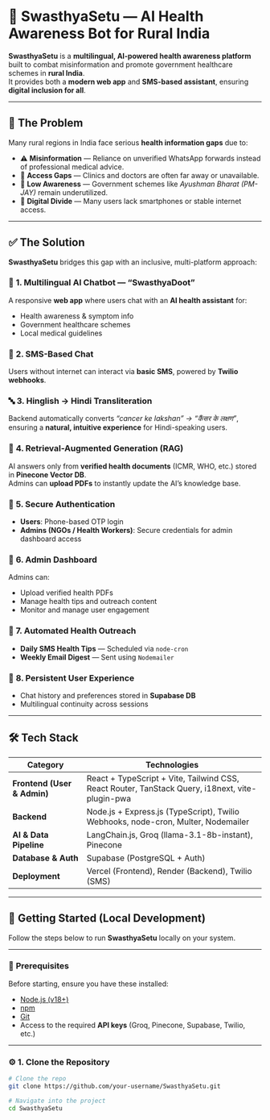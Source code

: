 # 🏥 **SwasthyaSetu — AI Health Awareness Bot for Rural India**

**SwasthyaSetu** is a **multilingual, AI-powered health awareness platform** built to combat misinformation and promote government healthcare schemes in **rural India**.  
It provides both a **modern web app** and **SMS-based assistant**, ensuring **digital inclusion for all**.

---

## 🎯 **The Problem**

Many rural regions in India face serious **health information gaps** due to:

- ⚠️ **Misinformation** — Reliance on unverified WhatsApp forwards instead of professional medical advice.  
- 🚫 **Access Gaps** — Clinics and doctors are often far away or unavailable.  
- 🧾 **Low Awareness** — Government schemes like *Ayushman Bharat (PM-JAY)* remain underutilized.  
- 📵 **Digital Divide** — Many users lack smartphones or stable internet access.

---

## ✅ **The Solution**

**SwasthyaSetu** bridges this gap with an inclusive, multi-platform approach:

### 💬 **1. Multilingual AI Chatbot — “SwasthyaDoot”**
A responsive **web app** where users chat with an **AI health assistant** for:
- Health awareness & symptom info  
- Government healthcare schemes  
- Local medical guidelines  

### 📱 **2. SMS-Based Chat**
Users without internet can interact via **basic SMS**, powered by **Twilio webhooks**.

### 🔤 **3. Hinglish → Hindi Transliteration**
Backend automatically converts *“cancer ke lakshan” → “कैंसर के लक्षण”*,  
ensuring a **natural, intuitive experience** for Hindi-speaking users.

### 🧠 **4. Retrieval-Augmented Generation (RAG)**
AI answers only from **verified health documents** (ICMR, WHO, etc.) stored in **Pinecone Vector DB**.  
Admins can **upload PDFs** to instantly update the AI’s knowledge base.

### 🔐 **5. Secure Authentication**
- **Users**: Phone-based OTP login  
- **Admins (NGOs / Health Workers)**: Secure credentials for admin dashboard access  

### 🧾 **6. Admin Dashboard**
Admins can:
- Upload verified health PDFs  
- Manage health tips and outreach content  
- Monitor and manage user engagement  

### 📢 **7. Automated Health Outreach**
- **Daily SMS Health Tips** — Scheduled via `node-cron`  
- **Weekly Email Digest** — Sent using `Nodemailer`  

### 💾 **8. Persistent User Experience**
- Chat history and preferences stored in **Supabase DB**  
- Multilingual continuity across sessions  

---

## 🛠️ **Tech Stack**

| Category | Technologies |
|-----------|--------------|
| **Frontend (User & Admin)** | React + TypeScript + Vite, Tailwind CSS, React Router, TanStack Query, i18next, vite-plugin-pwa |
| **Backend** | Node.js + Express.js (TypeScript), Twilio Webhooks, node-cron, Multer, Nodemailer |
| **AI & Data Pipeline** | LangChain.js, Groq (llama-3.1-8b-instant), Pinecone |
| **Database & Auth** | Supabase (PostgreSQL + Auth) |
| **Deployment** | Vercel (Frontend), Render (Backend), Twilio (SMS) |

---

## 🚀 **Getting Started (Local Development)**

Follow the steps below to run **SwasthyaSetu** locally on your system.

---

### 🧩 **Prerequisites**

Before starting, ensure you have these installed:

- [Node.js (v18+)](https://nodejs.org/)
- [npm](https://www.npmjs.com/)
- [Git](https://git-scm.com/)
- Access to the required **API keys** (Groq, Pinecone, Supabase, Twilio, etc.)

---

### ⚙️ **1. Clone the Repository**

```bash
# Clone the repo
git clone https://github.com/your-username/SwasthyaSetu.git

# Navigate into the project
cd SwasthyaSetu


